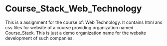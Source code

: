 # Course_Stack_Web_Technology
This is a assignment for the course of: Web Technology. It contains html ans css files for website of a course providing organization named Course_Stack. This is just a demo organization name for the website development of such companies.
